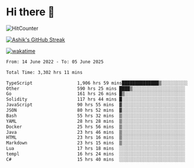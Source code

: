 # Hi there 👋

![HitCounter](https://hits.seeyoufarm.com/api/count/incr/badge.svg?url=https%3A%2F%2Fgithub.com%2Fashrhmn1212%2Fhit-counter)

<!-- ![Contribution Graph](https://github-readme-activity-graph.cyclic.app/graph?username=ashrhmn) -->


<!-- [![Top Langs](https://github-readme-stats.vercel.app/api/top-langs/?username=ashrhmn&layout=compact&theme=synthwave&langs_count=10&card_width=445)](https://github.com/anuraghazra/github-readme-stats) -->

[![Ashik's GitHub Streak](https://github-readme-streak-stats.herokuapp.com/?user=ashrhmn&theme=blood&fire=DD7F1C&background=151515&dates=9f9f9f&border=DD2727)](https://git.io/streak-stats)

<!-- ![Ashik's GitHub stats](https://github-readme-stats.vercel.app/api/?username=ashrhmn&show_icons=true&title_color=fff&icon_color=79ff97&text_color=9f9f9f&bg_color=151515) -->

[![wakatime](https://wakatime.com/badge/user/3df86613-ba63-4631-8e65-0ff18e7becad.svg)](https://wakatime.com/@3df86613-ba63-4631-8e65-0ff18e7becad)

<!--START_SECTION:waka-->

```txt
From: 14 June 2022 - To: 05 June 2025

Total Time: 3,302 hrs 11 mins

TypeScript                 1,906 hrs 59 mins██████████████▒░░░░░░░░░░   57.75 %
Other                      590 hrs 25 mins ████▒░░░░░░░░░░░░░░░░░░░░   17.88 %
Go                         161 hrs 26 mins █▒░░░░░░░░░░░░░░░░░░░░░░░   04.89 %
Solidity                   117 hrs 44 mins █░░░░░░░░░░░░░░░░░░░░░░░░   03.57 %
JavaScript                 90 hrs 55 mins  ▓░░░░░░░░░░░░░░░░░░░░░░░░   02.75 %
JSON                       80 hrs 52 mins  ▓░░░░░░░░░░░░░░░░░░░░░░░░   02.45 %
Bash                       55 hrs 32 mins  ▒░░░░░░░░░░░░░░░░░░░░░░░░   01.68 %
YAML                       28 hrs 28 mins  ▒░░░░░░░░░░░░░░░░░░░░░░░░   00.86 %
Docker                     25 hrs 56 mins  ▒░░░░░░░░░░░░░░░░░░░░░░░░   00.79 %
Java                       23 hrs 46 mins  ▒░░░░░░░░░░░░░░░░░░░░░░░░   00.72 %
HTML                       23 hrs 16 mins  ▒░░░░░░░░░░░░░░░░░░░░░░░░   00.70 %
Markdown                   23 hrs 15 mins  ▒░░░░░░░░░░░░░░░░░░░░░░░░   00.70 %
Lua                        17 hrs 18 mins  ░░░░░░░░░░░░░░░░░░░░░░░░░   00.52 %
templ                      16 hrs 24 mins  ░░░░░░░░░░░░░░░░░░░░░░░░░   00.50 %
C#                         15 hrs 40 mins  ░░░░░░░░░░░░░░░░░░░░░░░░░   00.47 %
```

<!--END_SECTION:waka-->


<!--### Most Used Languages 
<img src="https://wakatime.com/share/@ashrhmn/24ecb986-5bf8-4607-af7f-0aab08908d8c.png" />

### Favourite Tools
<img src="https://wakatime.com/share/@ashrhmn/f4e08015-f3bc-460a-9228-95a3ba11c604.png" />-->
